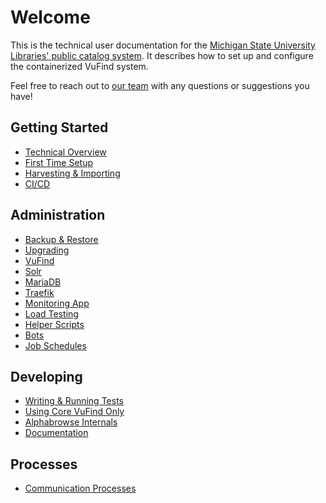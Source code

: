 # Welcome

This is the technical user documentation for the
[Michigan State University Libraries' public catalog system](https://catalog.lib.msu.edu/).
It describes how to set up and configure the containerized VuFind system.

Feel free to reach out to [our team](mailto:LIB.DL.pubcat@msu.edu) with any
questions or suggestions you have!

## Getting Started

* [Technical Overview](tech-overview.md)
* [First Time Setup](first-time-setup.md)
* [Harvesting & Importing](harvesting-and-importing.md)
* [CI/CD](CICD.md)

## Administration

* [Backup & Restore](backup-and-restore.md)
* [Upgrading](upgrading.md)
* [VuFind](vufind.md)
* [Solr](solr.md)
* [MariaDB](mariadb.md)
* [Traefik](traefik.md)
* [Monitoring App](monitoring.md)
* [Load Testing](load-testing.md)
* [Helper Scripts](helper-scripts.md)
* [Bots](bots.md)
* [Job Schedules](job-schedules.md)

## Developing

* [Writing & Running Tests](testing.md)
* [Using Core VuFind Only](core-vufind.md)
* [Alphabrowse Internals](alphabrowse.md)
* [Documentation](documentation.md)

## Processes

* [Communication Processes](communication-processes.md)
